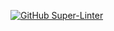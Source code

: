 [![GitHub Super-Linter](https://github.com/<sailokesh-infolob>/<main>/workflows/Lint%20Code%20Base/badge.svg)](https://github.com/marketplace/actions/super-linter)
